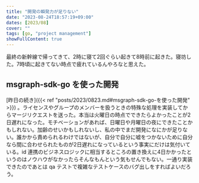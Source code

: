 ```yaml
---
title: "開発の瞬発力が足りない"
date: "2023-08-24T18:57:19+09:00"
dates: [2023/08]
cover: ""
tags: [go, "project management"]
showFullContent: true
---
```


最終の新幹線で帰ってきて、2時に寝て2回ぐらい起きて8時前に起きた。寝坊した。7時頃に起きてない時点で疲れているんやろなと思えた。

## msgraph-sdk-go を使った開発

[昨日の続き]({{< ref "posts/2023/0823.md#msgraph-sdk-go-を使った開発" >}}) 。ライセンスやグループのメンバーを扱うときの特殊な処理を実装してからマージリクエストを送った。本当は火曜日の時点でできたらよかったことが2日遅れになった。モチベーションがあれば、日曜日や月曜日の夜にできたことかもしれない。加齢のせいかもしれないし、私の中でまだ開発になにかが足りない。誰かから責められるわけではないが、自分で自分に嘘をつかないために自分なら間に合わせられたものが2日遅れになっているという事実にだけは気付いている。id 連携のビジネスロジックに相当するところの置き換えに4日かかったというのはノウハウがなかったらそんなもんという気もせんでもない。一通り実装できたのであとは qa テストで複雑なテストケースのバグ出しをすればよいだろう。

